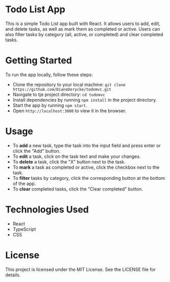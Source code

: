 # Todo List App
This is a simple Todo List app built with React. It allows users to add, edit, and delete tasks, as well as mark them as completed or active. Users can also filter tasks by category (all, active, or completed) and clear completed tasks.

# Getting Started
To run the app locally, follow these steps:

- Clone the repository to your local machine: `git clone https://github.com/DianeDerycke/todomvc.git`
- Navigate to tje project directory: `cd todomvc`
- Install dependencies by running `npm install` in the project directory.
- Start the app by running `npm start`.
- Open `http://localhost:3000` to view it in the browser.

# Usage
- To **add** a new task, type the task into the input field and press enter or click the "Add" button.
- To **edit** a task, click on the task text and make your changes. 
- To **delete** a task, click the "X" button next to the task. 
- To **mark** a task as completed or active, click the checkbox next to the task. 
- To **filter** tasks by category, click the corresponding button at the bottom of the app. 
- To **clear** completed tasks, click the "Clear completed" button.

# Technologies Used
- React
- TypeScript
- CSS

# License
This project is licensed under the MIT License. See the LICENSE file for details.
